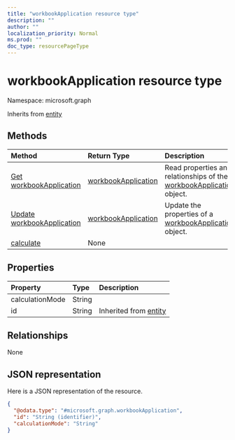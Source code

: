 ```yaml
---
title: "workbookApplication resource type"
description: ""
author: ""
localization_priority: Normal
ms.prod: ""
doc_type: resourcePageType
---
```


# workbookApplication resource type


Namespace: microsoft.graph




Inherits from [entity](../resources/entity.md)

## Methods
|Method|Return Type|Description|
|:---|:---|:---|
|[Get workbookApplication](../api/workbookapplication-get.md)|[workbookApplication](../resources/workbookapplication.md)|Read properties and relationships of the [workbookApplication](../resources/workbookapplication.md) object.|
|[Update workbookApplication](../api/workbookapplication-update.md)|[workbookApplication](../resources/workbookapplication.md)|Update the properties of a [workbookApplication](../resources/workbookapplication.md) object.|
|[calculate](../api/workbookapplication-calculate.md)|None||

## Properties
|Property|Type|Description|
|:---|:---|:---|
|calculationMode|String||
|id|String| Inherited from [entity](../resources/entity.md)|

## Relationships
None

## JSON representation
Here is a JSON representation of the resource.
<!-- {
  "blockType": "resource",
  "keyProperty": "id",
  "@odata.type": "microsoft.graph.workbookApplication",
  "baseType": "microsoft.graph.entity",
  "openType": false
}
-->
``` json
{
  "@odata.type": "#microsoft.graph.workbookApplication",
  "id": "String (identifier)",
  "calculationMode": "String"
}
```

